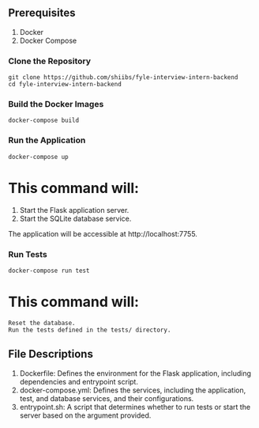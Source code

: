## Prerequisites

1. Docker
2. Docker Compose

### Clone the Repository

```
git clone https://github.com/shiibs/fyle-interview-intern-backend
cd fyle-interview-intern-backend
```

### Build the Docker Images

```
docker-compose build
```

### Run the Application

```
docker-compose up
```

# This command will:

1.  Start the Flask application server.
2.  Start the SQLite database service.

The application will be accessible at http://localhost:7755.

### Run Tests

```
docker-compose run test
```

# This command will:

    Reset the database.
    Run the tests defined in the tests/ directory.

## File Descriptions

1.  Dockerfile: Defines the environment for the Flask application, including dependencies and entrypoint script.
2.  docker-compose.yml: Defines the services, including the application, test, and database services, and their configurations.
3.  entrypoint.sh: A script that determines whether to run tests or start the server based on the argument provided.
